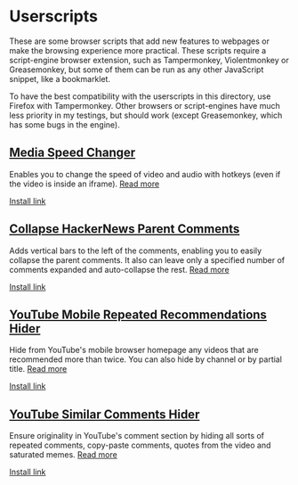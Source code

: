 # Userscripts

These are some browser scripts that add new features to webpages or make the browsing experience more practical. These scripts require a script-engine browser extension, such as Tampermonkey, Violentmonkey or Greasemonkey, but some of them can be run as any other JavaScript snippet, like a bookmarklet.

To have the best compatibility with the userscripts in this directory, use Firefox with Tampermonkey. Other browsers or script-engines have much less priority in my testings, but should work (except Greasemonkey, which has some bugs in the engine).


## [Media Speed Changer](https://github.com/hjk789/Userscripts/tree/master/Media-Speed-Changer)

Enables you to change the speed of video and audio with hotkeys (even if the video is inside an iframe). [Read more](https://github.com/hjk789/Userscripts/tree/master/Media-Speed-Changer)

[Install link](https://greasyfork.org/scripts/409500-media-speed-changer/code/Media%20Speed%20Changer.user.js)

## [Collapse HackerNews Parent Comments](https://github.com/hjk789/Userscripts/tree/master/Collapse-HackerNews-Parent-Comments)

Adds vertical bars to the left of the comments, enabling you to easily collapse the parent comments. It also can leave only a specified number of comments expanded and auto-collapse the rest. [Read more](https://github.com/hjk789/Userscripts/tree/master/Collapse-HackerNews-Parent-Comments)

[Install link](https://greasyfork.org/scripts/409640-collapse-hackernews-parent-comments/code/Collapse%20HackerNews%20Parent%20Comments.user.js)

## [YouTube Mobile Repeated Recommendations Hider](https://github.com/hjk789/Userscripts/tree/master/YouTube-Mobile-Repeated-Recommendations-Hider)

Hide from YouTube's mobile browser homepage any videos that are recommended more than twice. You can also hide by channel or by partial title. [Read more](https://github.com/hjk789/Userscripts/tree/master/YouTube-Mobile-Repeated-Recommendations-Hider)

[Install link](https://greasyfork.org/scripts/419666-youtube-mobile-repeated-recommendations-hider/code/YouTube%20Mobile%20Repeated%20Recommendations%20Hider.user.js)

## [YouTube Similar Comments Hider](https://github.com/hjk789/Userscripts/tree/master/YouTube-Similar-Comments-Hider)

Ensure originality in YouTube's comment section by hiding all sorts of repeated comments, copy-paste comments, quotes from the video and saturated memes. [Read more](https://github.com/hjk789/Userscripts/tree/master/YouTube-Similar-Comments-Hider)

[Install link](https://greasyfork.org/scripts/433914-youtube-similar-comments-hider/code/YouTube%20Similar%20Comments%20Hider.user.js)
